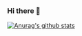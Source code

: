 ### Hi there 👋

[![Anurag's github stats](https://github-readme-stats.vercel.app/api?username=jadsonsantos&count_private=true&show_icons=true)](https://github.com/anuraghazra/github-readme-stats)

<!--
**jadsonsantos/jadsonsantos** is a ✨ _special_ ✨ repository because its `README.md` (this file) appears on your GitHub profile.

Here are some ideas to get you started:

- 🔭 I’m currently working on ...
- 🌱 I’m currently learning ...
- 👯 I’m looking to collaborate on ...
- 🤔 I’m looking for help with ...
- 💬 Ask me about ...
- 📫 How to reach me: ...
- 😄 Pronouns: ...
- ⚡ Fun fact: ...
-->
